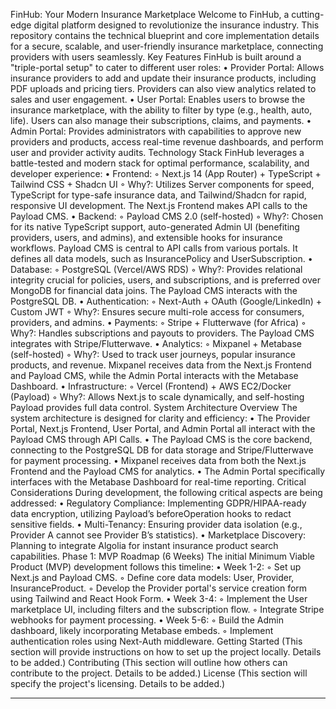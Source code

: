  FinHub: Your Modern Insurance Marketplace
Welcome to FinHub, a cutting-edge digital platform designed to revolutionize the insurance industry. This repository contains the technical blueprint and core implementation details for a secure, scalable, and user-friendly insurance marketplace, connecting providers with users seamlessly.
 Key Features
FinHub is built around a "triple-portal setup" to cater to different user roles:
•
Provider Portal: Allows insurance providers to add and update their insurance products, including PDF uploads and pricing tiers. Providers can also view analytics related to sales and user engagement.
•
User Portal: Enables users to browse the insurance marketplace, with the ability to filter by type (e.g., health, auto, life). Users can also manage their subscriptions, claims, and payments.
•
Admin Portal: Provides administrators with capabilities to approve new providers and products, access real-time revenue dashboards, and perform user and provider activity audits.
 Technology Stack
FinHub leverages a battle-tested and modern stack for optimal performance, scalability, and developer experience:
•
Frontend:
◦
Next.js 14 (App Router) + TypeScript + Tailwind CSS + Shadcn UI
◦
Why?: Utilizes Server components for speed, TypeScript for type-safe insurance data, and Tailwind/Shadcn for rapid, responsive UI development. The Next.js Frontend makes API calls to the Payload CMS.
•
Backend:
◦
Payload CMS 2.0 (self-hosted)
◦
Why?: Chosen for its native TypeScript support, auto-generated Admin UI (benefiting providers, users, and admins), and extensible hooks for insurance workflows. Payload CMS is central to API calls from various portals. It defines all data models, such as InsurancePolicy and UserSubscription.
•
Database:
◦
PostgreSQL (Vercel/AWS RDS)
◦
Why?: Provides relational integrity crucial for policies, users, and subscriptions, and is preferred over MongoDB for financial data joins. The Payload CMS interacts with the PostgreSQL DB.
•
Authentication:
◦
Next-Auth + OAuth (Google/LinkedIn) + Custom JWT
◦
Why?: Ensures secure multi-role access for consumers, providers, and admins.
•
Payments:
◦
Stripe + Flutterwave (for Africa)
◦
Why?: Handles subscriptions and payouts to providers. The Payload CMS integrates with Stripe/Flutterwave.
•
Analytics:
◦
Mixpanel + Metabase (self-hosted)
◦
Why?: Used to track user journeys, popular insurance products, and revenue. Mixpanel receives data from the Next.js Frontend and Payload CMS, while the Admin Portal interacts with the Metabase Dashboard.
•
Infrastructure:
◦
Vercel (Frontend) + AWS EC2/Docker (Payload)
◦
Why?: Allows Next.js to scale dynamically, and self-hosting Payload provides full data control.
 System Architecture Overview
The system architecture is designed for clarity and efficiency:
•
The Provider Portal, Next.js Frontend, User Portal, and Admin Portal all interact with the Payload CMS through API Calls.
•
The Payload CMS is the core backend, connecting to the PostgreSQL DB for data storage and Stripe/Flutterwave for payment processing.
•
Mixpanel receives data from both the Next.js Frontend and the Payload CMS for analytics.
•
The Admin Portal specifically interfaces with the Metabase Dashboard for real-time reporting.
 Critical Considerations
During development, the following critical aspects are being addressed:
•
Regulatory Compliance: Implementing GDPR/HIPAA-ready data encryption, utilizing Payload’s beforeOperation hooks to redact sensitive fields.
•
Multi-Tenancy: Ensuring provider data isolation (e.g., Provider A cannot see Provider B’s statistics).
•
Marketplace Discovery: Planning to integrate Algolia for instant insurance product search capabilities.
 Phase 1: MVP Roadmap (6 Weeks)
The initial Minimum Viable Product (MVP) development follows this timeline:
•
Week 1-2:
◦
Set up Next.js and Payload CMS.
◦
Define core data models: User, Provider, InsuranceProduct.
◦
Develop the Provider portal's service creation form using Tailwind and React Hook Form.
•
Week 3-4:
◦
Implement the User marketplace UI, including filters and the subscription flow.
◦
Integrate Stripe webhooks for payment processing.
•
Week 5-6:
◦
Build the Admin dashboard, likely incorporating Metabase embeds.
◦
Implement authentication roles using Next-Auth middleware.
 Getting Started
(This section will provide instructions on how to set up the project locally. Details to be added.)
 Contributing
(This section will outline how others can contribute to the project. Details to be added.)
 License
(This section will specify the project's licensing. Details to be added.)

--------------------------------------------------------------------------------